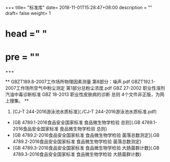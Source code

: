 +++
title= "标准库"
date= 2018-11-01T15:28:47+08:00
description = ""
draft= false
weight= 1
# head ="<label></label> "
# pre = ""
+++

** GBZT189.8-2007工作场所物理因素测量 第8部分：噪声.pdf 
GBZT192.1-2007工作场所空气中粉尘测定 第1部分总粉尘浓度.pdf
GBZ 27-2002 职业性溶剂汽油中毒诊断标准
GBZ 18-2013 职业性皮肤病的诊断 总则
4个文件非正版，为网上搜集。 **

1. [CJ-T 244-2016游泳池水质标准](./CJ-T 244-2016游泳池水质标准.pdf)
- [GB 4789.1-2016食品安全国家标准 食品微生物学检验 总则](.GB 4789.1-2016食品安全国家标准 食品微生物学检验 总则)
- [GB 4789.2-2016食品安全国家标准 食品微生物学检验 菌落总数测定](.GB 4789.2-2016食品安全国家标准 食品微生物学检验 菌落总数测定)
- [GB 4789.3-2016食品安全国家标准 食品微生物学检验 大肠菌群计数](.GB 4789.3-2016食品安全国家标准 食品微生物学检验 大肠菌群计数)